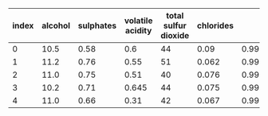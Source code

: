|index|alcohol|sulphates|volatile acidity|total sulfur dioxide|chlorides|density|
|:-----|-------|---------|----------------|--------------------|---------|-------|
| 0 | 10.5 | 0.58 | 0.6 | 44 | 0.09 | 0.9949 |
| 1 | 11.2 | 0.76 | 0.55 | 51 | 0.062 | 0.9951200000000001 |
| 2 | 11.0 | 0.75 | 0.51 | 40 | 0.076 | 0.99574 |
| 3 | 10.2 | 0.71 | 0.645 | 44 | 0.075 | 0.9954700000000001 |
| 4 | 11.0 | 0.66 | 0.31 | 42 | 0.067 | 0.99549 |

